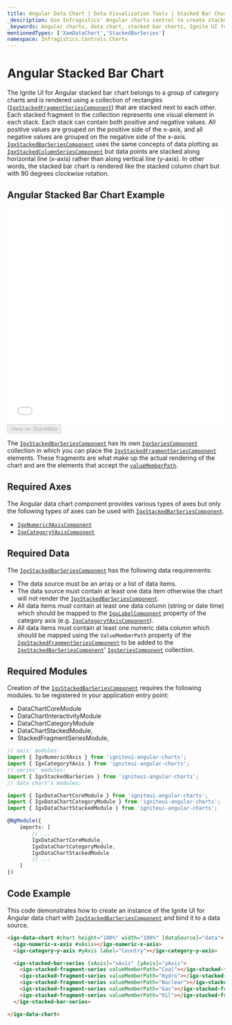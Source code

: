 ```yaml
---
title: Angular Data Chart | Data Visualization Tools | Stacked Bar Chart | Data Binding | Infragistics
_description: Use Infragistics' Angular charts control to create stacked bar charts. Learn about our Ignite UI for Angular graph types!
_keywords: Angular charts, data chart, stacked bar charts, Ignite UI for Angular, Infragistics
mentionedTypes: ['XamDataChart','StackedBarSeries']
namespace: Infragistics.Controls.Charts
---
```


# Angular Stacked Bar Chart

The Ignite UI for Angular stacked bar chart belongs to a group of category charts and is rendered using a collection of rectangles ([`IgxStackedFragmentSeriesComponent`]({environment:dvapibaseurl}/products/ignite-ui-angular/api/docs/typescript/latest/classes/igxstackedfragmentseriescomponent.html)) that are stacked next to each other. Each stacked fragment in the collection represents one visual element in each stack. Each stack can contain both positive and negative values. All positive values are grouped on the positive side of the x-axis, and all negative values are grouped on the negative side of the x-axis. [`IgxStackedBarSeriesComponent`]({environment:dvapibaseurl}/products/ignite-ui-angular/api/docs/typescript/latest/classes/igxstackedbarseriescomponent.html) uses the same concepts of data plotting as [`IgxStackedColumnSeriesComponent`]({environment:dvapibaseurl}/products/ignite-ui-angular/api/docs/typescript/latest/classes/igxstackedcolumnseriescomponent.html) but data points are stacked along horizontal line (x-axis) rather than along vertical line (y-axis). In other words, the stacked bar chart is rendered like the stacked column chart but with 90 degrees clockwise rotation.

## Angular Stacked Bar Chart Example

<div class="sample-container loading" style="height: 500px">
    <iframe id="data-chart-overview-iframe" src='{environment:dvDemosBaseUrl}/charts/data-chart-type-stacked-bar-series' width="100%" height="100%" seamless frameBorder="0" onload="onXPlatSampleIframeContentLoaded(this);" alt="Angular Stacked Bar Chart Example"></iframe>
</div>
<div>
    <button data-localize="stackblitz" disabled class="stackblitz-btn" data-iframe-id="data-chart-overview-iframe" data-demos-base-url="{environment:dvDemosBaseUrl}">View on StackBlitz
    </button>


</div>

<div class="divider--half"></div>

The [`IgxStackedBarSeriesComponent`]({environment:dvapibaseurl}/products/ignite-ui-angular/api/docs/typescript/latest/classes/igxstackedbarseriescomponent.html) has its own [`IgxSeriesComponent`]({environment:dvapibaseurl}/products/ignite-ui-angular/api/docs/typescript/latest/classes/igxseriescomponent.html) collection in which you can place the [`IgxStackedFragmentSeriesComponent`]({environment:dvapibaseurl}/products/ignite-ui-angular/api/docs/typescript/latest/classes/igxstackedfragmentseriescomponent.html) elements. These fragments are what make up the actual rendering of the chart and are the elements that accept the [`valueMemberPath`]({environment:dvapibaseurl}/products/ignite-ui-angular/api/docs/typescript/latest/classes/igxstackedfragmentseriescomponent.html#valuememberpath).

## Required Axes

The Angular data chart component provides various types of axes but only the following types of axes can be used with [`IgxStackedBarSeriesComponent`]({environment:dvapibaseurl}/products/ignite-ui-angular/api/docs/typescript/latest/classes/igxstackedbarseriescomponent.html).

-   [`IgxNumericXAxisComponent`]({environment:dvapibaseurl}/products/ignite-ui-angular/api/docs/typescript/latest/classes/igxnumericxaxiscomponent.html)
-   [`IgxCategoryYAxisComponent`]({environment:dvapibaseurl}/products/ignite-ui-angular/api/docs/typescript/latest/classes/igxcategoryyaxiscomponent.html)

## Required Data

The [`IgxStackedBarSeriesComponent`]({environment:dvapibaseurl}/products/ignite-ui-angular/api/docs/typescript/latest/classes/igxstackedbarseriescomponent.html) has the following data requirements:

-   The data source must be an array or a list of data items.
-   The data source must contain at least one data item otherwise the chart will not render the [`IgxStackedBarSeriesComponent`]({environment:dvapibaseurl}/products/ignite-ui-angular/api/docs/typescript/latest/classes/igxstackedbarseriescomponent.html).
-   All data items must contain at least one data column (string or date time) which should be mapped to the [`IgxLabelComponent`]({environment:dvapibaseurl}/products/ignite-ui-angular/api/docs/typescript/latest/classes/igxlabelcomponent.html) property of the category axis (e.g. [`IgxCategoryYAxisComponent`]({environment:dvapibaseurl}/products/ignite-ui-angular/api/docs/typescript/latest/classes/igxcategoryyaxiscomponent.html)).
-   All data items must contain at least one numeric data column which should be mapped using the `ValueMemberPath` property of the [`IgxStackedFragmentSeriesComponent`]({environment:dvapibaseurl}/products/ignite-ui-angular/api/docs/typescript/latest/classes/igxstackedfragmentseriescomponent.html) to be added to the [`IgxStackedBarSeriesComponent`]({environment:dvapibaseurl}/products/ignite-ui-angular/api/docs/typescript/latest/classes/igxstackedbarseriescomponent.html)' [`IgxSeriesComponent`]({environment:dvapibaseurl}/products/ignite-ui-angular/api/docs/typescript/latest/classes/igxseriescomponent.html) collection.

## Required Modules

Creation of the [`IgxStackedBarSeriesComponent`]({environment:dvapibaseurl}/products/ignite-ui-angular/api/docs/typescript/latest/classes/igxstackedbarseriescomponent.html) requires the following modules<!-- Angular, React, WebComponents -->.<!-- end: Angular, React, WebComponents --><!-- Blazor --> to be registered in your application entry point:

-   DataChartCoreModule        
-   DataChartInteractivityModule
-   DataChartCategoryModule
-   DataChartStackedModule,
-   StackedFragmentSeriesModule,
    <!-- end: Blazor -->

```ts
// axis' modules:
import { IgxNumericXAxis } from 'igniteui-angular-charts';
import { IgxCategoryYAxis } from 'igniteui-angular-charts';
// series' modules:
import { IgxStackedBarSeries } from 'igniteui-angular-charts';
// data chart's modules:

import { IgxDataChartCoreModule } from 'igniteui-angular-charts';
import { IgxDataChartCategoryModule } from 'igniteui-angular-charts';
import { IgxDataChartStackedModule } from 'igniteui-angular-charts';

@NgModule({
    imports: [
        // ...
        IgxDataChartCoreModule,
        IgxDataChartCategoryModule,
        IgxDataChartStackedModule
        // ...
    ]
})
```

## Code Example

This code demonstrates how to create an instance of the Ignite UI for Angular data chart with [`IgxStackedBarSeriesComponent`]({environment:dvapibaseurl}/products/ignite-ui-angular/api/docs/typescript/latest/classes/igxstackedbarseriescomponent.html) and bind it to a data source.

```html
<igx-data-chart #chart height="100%" width="100%" [dataSource]="data">
  <igx-numeric-x-axis #xAxis></igx-numeric-x-axis>
  <igx-category-y-axis #yAxis label="Country"></igx-category-y-axis>

  <igx-stacked-bar-series [xAxis]="xAxis" [yAxis]="yAxis">
    <igx-stacked-fragment-series valueMemberPath="Coal"></igx-stacked-fragment-series>
    <igx-stacked-fragment-series valueMemberPath="Hydro"></igx-stacked-fragment-series>
    <igx-stacked-fragment-series valueMemberPath="Nuclear"></igx-stacked-fragment-series>
    <igx-stacked-fragment-series valueMemberPath="Gas"></igx-stacked-fragment-series>
    <igx-stacked-fragment-series valueMemberPath="Oil"></igx-stacked-fragment-series>
  </igx-stacked-bar-series>

</igx-data-chart>
```
